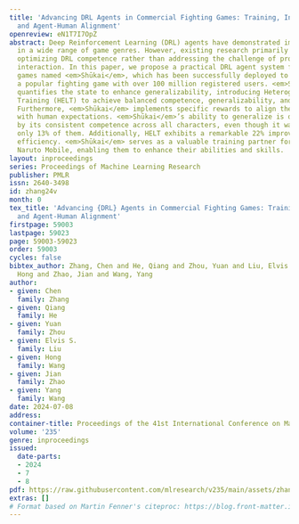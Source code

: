 ```yaml
---
title: 'Advancing DRL Agents in Commercial Fighting Games: Training, Integration,
  and Agent-Human Alignment'
openreview: eN1T7I7OpZ
abstract: Deep Reinforcement Learning (DRL) agents have demonstrated impressive success
  in a wide range of game genres. However, existing research primarily focuses on
  optimizing DRL competence rather than addressing the challenge of prolonged player
  interaction. In this paper, we propose a practical DRL agent system for fighting
  games named <em>Shūkai</em>, which has been successfully deployed to Naruto Mobile,
  a popular fighting game with over 100 million registered users. <em>Shūkai</em>
  quantifies the state to enhance generalizability, introducing Heterogeneous League
  Training (HELT) to achieve balanced competence, generalizability, and training efficiency.
  Furthermore, <em>Shūkai</em> implements specific rewards to align the agent’s behavior
  with human expectations. <em>Shūkai</em>’s ability to generalize is demonstrated
  by its consistent competence across all characters, even though it was trained on
  only 13% of them. Additionally, HELT exhibits a remarkable 22% improvement in sample
  efficiency. <em>Shūkai</em> serves as a valuable training partner for players in
  Naruto Mobile, enabling them to enhance their abilities and skills.
layout: inproceedings
series: Proceedings of Machine Learning Research
publisher: PMLR
issn: 2640-3498
id: zhang24v
month: 0
tex_title: 'Advancing {DRL} Agents in Commercial Fighting Games: Training, Integration,
  and Agent-Human Alignment'
firstpage: 59003
lastpage: 59023
page: 59003-59023
order: 59003
cycles: false
bibtex_author: Zhang, Chen and He, Qiang and Zhou, Yuan and Liu, Elvis S. and Wang,
  Hong and Zhao, Jian and Wang, Yang
author:
- given: Chen
  family: Zhang
- given: Qiang
  family: He
- given: Yuan
  family: Zhou
- given: Elvis S.
  family: Liu
- given: Hong
  family: Wang
- given: Jian
  family: Zhao
- given: Yang
  family: Wang
date: 2024-07-08
address:
container-title: Proceedings of the 41st International Conference on Machine Learning
volume: '235'
genre: inproceedings
issued:
  date-parts:
  - 2024
  - 7
  - 8
pdf: https://raw.githubusercontent.com/mlresearch/v235/main/assets/zhang24v/zhang24v.pdf
extras: []
# Format based on Martin Fenner's citeproc: https://blog.front-matter.io/posts/citeproc-yaml-for-bibliographies/
---
```

